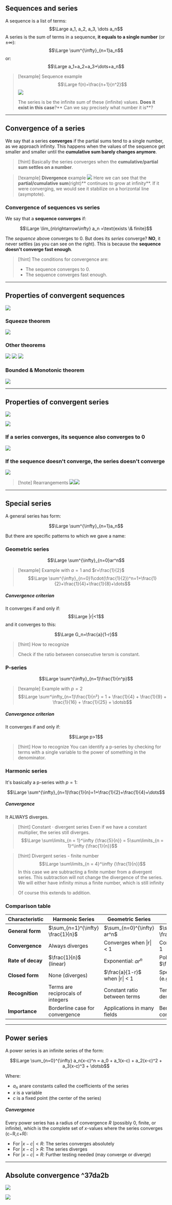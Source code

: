 ## Sequences and series

A sequence is a list of terms:
$$\Large a_1, a_2, a_3, \dots a_n$$
A series is the sum of terms in a sequence, **it equals to a single number** (or $±\infty$):
$$\Large \sum^{\infty}_{n=1}a_n$$
or:
$$\Large a_1+a_2+a_3+\dots+a_n$$

> [!example] Sequence example
> $$\Large f(n)=\frac{n+1}{n^2}$$
> ![](../z_images/Pasted%20image%2020250501120350.png)
> 
> The series is be the infinite sum of these (infinite) values. **Does it exist in this case**?** Can we say precisely what number it is**?

---

## Convergence of a series

We say that a series **converges** if the partial sums tend to a single number, as we approach infinity.
This happens when the values of the sequence get smaller and smaller until the **cumulative sum barely changes anymore**.

> [!hint]
> Basically the series converges when the **cumulative/partial sum settles on a number**.

> [!example] **Divergence** example
> ![](../z_images/Figure_1%201.png)
> Here we can see that the **partial/cumulative sum**(right)** continues to grow at infinity**.
> If it were converging, we would see it stabilize on a horizontal line (asymptote).


### Convergence of sequences vs series

We say that a **sequence converges** if:

$$\Large \lim_{n\rightarrow\infty} a_n =\text{exists \& finite}$$

The *sequence* above converges to 0. 
But does its *series* converge? **NO**, it never settles (as you can see on the right). 
This is because the **sequence doesn't converge fast enough**.

> [!hint]
> The conditions for convergence are:
> - The sequence converges to 0.
> - The sequence converges fast enough.


---

## Properties of convergent sequences

![](../z_images/Pasted%20image%2020250501125046.png)

### Squeeze theorem

![](../z_images/Pasted%20image%2020250501130243.png)

### Other theorems

![](../z_images/Pasted%20image%2020250501130342.png)
![](../z_images/Pasted%20image%2020250501130330.png)
![](../z_images/Pasted%20image%2020250501130400.png)

### Bounded & Monotonic theorem

![](../z_images/Pasted%20image%2020250501130526.png)

---

## Properties of convergent series

![](../z_images/Pasted%20image%2020250501131839.png)

![](../z_images/Pasted%20image%2020250501131952.png)

### If a series converges, its sequence also converges to 0

![](../z_images/Pasted%20image%2020250501163325.png)

### If the sequence doesn't converge, the series doesn't converge

![](../z_images/Pasted%20image%2020250501163534.png)

> [!note] Rearrangements
> ![](../z_images/Pasted%20image%2020250501163901.png)![](../z_images/Pasted%20image%2020250501163949.png)

---

## Special series

A general series has form:

$$\Large \sum^{\infty}_{n=1}a_n$$

But there are specific patterns to which we gave a name:

### Geometric series

$$\Large \sum^{\infty}_{n=0}ar^n$$
> [!example] Example with $a=1$ and $r=\frac{1}{2}$
> $$\Large \sum^{\infty}_{n=0}1\cdot(\frac{1}{2})^n=1+\frac{1}{2}+\frac{1}{4}+\frac{1}{8}+\dots$$

##### Convergence criterion

It converges if and only if: $$\Large |r|<1$$
and it converges to this:

$$\Large G_n=\frac{a}{1-r}$$

> [!hint] How to recognize
> 
> Check if the ratio between consecutive tersm is constant.

### P-series
$$\Large \sum^{\infty}_{n=1}\frac{1}{n^p}$$
> [!example] Example with $p=2$
> $$\Large \sum^\infty_{n=1}\frac{1}{n²} = 1 + \frac{1}{4} + \frac{1}{9} + \frac{1}{16} + \frac{1}{25} + \dotsb$$

##### Convergence criterion

It converges if and only if:

$$\Large p>1$$

> [!hint] How to recognize
> You can identify a p-series by checking for terms with a single variable to the power of something in the denominator. 


### Harmonic series

It's basically a p-series with $p=1$:

$$\Large \sum^{\infty}_{n=1}\frac{1}{n}=1+\frac{1}{2}+\frac{1}{4}+\dots$$
##### Convergence

It ALWAYS diverges.

> [!hint] Constant $\cdot$ divergent series
> Even if we have a constant multiplier, the series still diverges.
> $$\Large \sum\limits_{n = 1}^\infty  {\frac{5}{n}}  = 5\sum\limits_{n = 1}^\infty  {\frac{1}{n}}$$

> [!hint] Divergent series - finite number
> $$\Large \sum\limits_{n = 4}^\infty  {\frac{1}{n}}$$
> In this case we are subtracting a finite number from a divergent series. This subtraction will not change the divergence of the series. We will either have infinity minus a finite number, which is still infinity
> 
> Of course this extends to addition.

### Comparison table

| Characteristic    | Harmonic Series                   | Geometric Series               | p-Series                            |
| ----------------- | --------------------------------- | ------------------------------ | ----------------------------------- |
| **General form**  | $\sum_{n=1}^{\infty} \frac{1}{n}$ | $\sum_{n=0}^{\infty} ar^n$     | $\sum_{n=1}^{\infty} \frac{1}{n^p}$ |
| **Convergence**   | Always diverges                   | Converges when \|r\| < 1       | Converges when p > 1                |
| **Rate of decay** | $\frac{1}{n}$ (linear)            | Exponential: $ar^n$            | Polynomial: $\frac{1}{n^p}$         |
| **Closed form**   | None (diverges)                   | $\frac{a}{1-r}$ when \|r\| < 1 | Special cases only (e.g., ζ(2))     |
| **Recognition**   | Terms are reciprocals of integers | Constant ratio between terms   | Terms with n^p in denominator       |
| **Importance**    | Borderline case for convergence   | Applications in many fields    | Benchmark for comparison tests      |

---

## Power series

A power series is an infinite series of the form:

$$\Large \sum_{n=0}^{\infty} a_n(x-c)^n = a_0 + a_1(x-c) + a_2(x-c)^2 + a_3(x-c)^3 + \dotsb$$

Where:
- $a_n$ an​ are constants called the coefficients of the series
- $x$ is a variable
- $c$ is a fixed point (the center of the series)

##### Convergence

Every power series has a radius of convergence $R$ (possibly 0, finite, or infinite), which is the complete set of $x$-values where the series converges (c−R,c+R):
- For $|x-c| < R$: The series converges absolutely
- For $|x-c| > R$: The series diverges
- For $|x-c| = R$: Further testing needed (may converge or diverge)

---

## Absolute convergence ^37da2b

![](../z_images/Pasted%20image%2020250503163733.png)

![](../z_images/Pasted%20image%2020250503163742.png)
